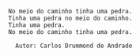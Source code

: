     No meio do caminho tinha uma pedra.
    Tinha uma pedra no meio do caminho.
    Tinha uma pedra.
    No meio do caminho tinha uma pedra.
     
	  Autor: Carlos Drummond de Andrade
